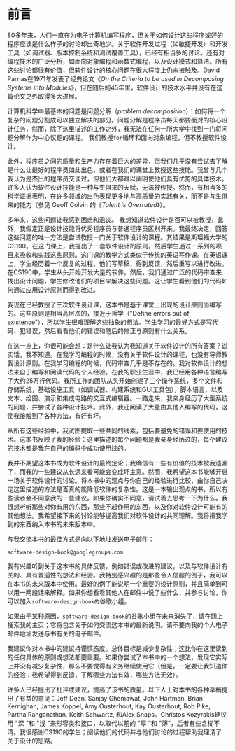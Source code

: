 # 前言

80多年来，人们一直在为电子计算机编写程序，但关于如何设计这些程序或好的程序应该是什么样子的讨论却出奇地少。关于软件开发过程（如敏捷开发）和开发工具（如调试器、版本控制系统和测试覆盖工具），已经有相当多的讨论。还有对编程技术的广泛分析，如面向对象编程和函数式编程，以及设计模式和算法。所有这些讨论都很有价值，但软件设计的核心问题在很大程度上仍未被触及。David Parnas在1971年发表了经典论文《_On the Criteria to be used in Decomposing Systems into Modules_》，但在随后的45年里，软件设计的技术水平并没有在这篇论文之外取得多大进展。

计算机科学中最基本的问题是问题分解（_problem decomposition_）：如何将一个复杂的问题分割成可以独立解决的部分。问题分解是程序员每天都要面对的核心设计任务，然而，除了这里描述的工作之外，我无法在任何一所大学中找到一门将问题分解作为中心议题的课程。 我们教授`for`循环和面向对象编程，但不教授软件设计。

此外，程序员之间的质量和生产力存在着巨大的差异，但我们几乎没有尝试去了解是什么让最好的程序员如此出色，或者在我们的课堂上教授这些技能。我曾与几个我认为是杰出的程序员交谈过，但他们大都难以阐明使他们具有优势的具体技术。许多人认为软件设计技能是一种与生俱来的天赋，无法被传授。然而，有相当多的科学证据表明，在许多领域的出色表现更多地与高质量的实践有关，而不是与生俱来的能力（参见 Geoff Colvin 的《_Talent is Overrated_》）。

多年来，这些问题让我感到困惑和沮丧。 我想知道软件设计是否可以被教授，此外，我假定正是设计技能将优秀程序员与普通程序员区别开来。我最终决定，回答这些问题的唯一方法是尝试教授一门关于软件设计的课程。其结果是斯坦福大学的CS190。在这门课上，我提出了一套软件设计的原则。然后学生通过一系列的项目来吸收和实践这些原则。这门课的教学方式类似于传统的英语写作课。在英语课上，学生经历着一个反复的过程，他们写草稿，得到反馈，然后重写以进行改进。在CS190中，学生从头开始开发大量的软件。然后，我们通过广泛的代码审查来找出设计问题，学生修改他们的项目来解决这些问题。这让学生看到他们的代码如何通过应用设计原则而得到改进。

我现在已经教授了三次软件设计课，这本书是基于课堂上出现的设计原则而编写的。这些原则是相当高层次的，接近于哲学（"Define errors out of existence"），所以学生很难理解这些抽象的想法。学生学习的最好方式是写代码、犯错误，然后看看他们的错误和随后的修正与原则有什么关系。

在这一点上，你很可能会想：是什么让我认为我知道关于软件设计的所有答案？说实话，我不知道。在我学习编程的时候，没有关于软件设计的课程，也没有导师教我设计原则。在我学习编程的时候，代码审查几乎是不存在的。我对软件设计的想法来自于编写和阅读代码的个人经验。在我的职业生涯中，我已经用各种语言编写了大约25万行代码。我所工作的团队从头开始创建了三个操作系统，多个文件和存储系统，基础设施工具（如调试器、构建系统和GUI工具包），脚本语言，以及文本、绘图、演示和集成电路的交互式编辑器。一路走来，我亲身经历了大型系统的问题，并尝试了各种设计技术。此外，我还阅读了大量由其他人编写的代码，这使我接触到了各种方法，有好有坏。

从所有这些经验中，我试图提取一些共同的线索，包括要避免的错误和要使用的技术。这本书反映了我的经验：这里描述的每个问题都是我亲身经历过的，每个建议的技术都是我在自己的编码中成功使用过的。&#x20;

我并不期望这本书成为软件设计的最终定论；我确信有一些有价值的技术被我遗漏了，而我的一些建议从长远来看可能会变成坏主意。然而，我希望这本书能够开启一场关于软件设计的讨论。将本书中的观点与你自己的经验进行比较，由你自己决定这里描述的方法是否真的能降低软件的复杂性。这是一本输出观点的书，所以有些读者会不同意我的一些建议。如果你确实不同意，请试着去思考一下为什么。我很想听听那些对你有用的东西，那些不起作用的东西，以及你对软件设计可能有的其他想法。我希望接下来的讨论能够提高我们对软件设计的共同理解。我将把我学到的东西纳入本书的未来版本中。

与我交流本书的最佳方式是向以下地址发送电子邮件：

`software-design-book@googlegroups.com`

我有兴趣听到关于这本书的具体反馈，例如错误或改进的建议，以及与软件设计有关的、具有普适性的想法和经验。我特别感兴趣的是那些令人信服的例子，我可以在本书的未来版本中使用。最好的例子能说明一个重要的设计原则，并且简单到可以用一两段话来解释。如果你想看看其他人在邮件中说了些什么，并参与讨论，你可以加入`software-design-book的`谷歌小组。

如果由于某种原因，`software-design-book`的谷歌小组在未来消失了，请在网上搜索我的主页；它将包含关于如何交流这本书的最新说明。请不要向我的个人电子邮件地址发送与书有关的电子邮件。

我建议你对本书中的建议持谨慎态度。总体目标是减少复杂性；这比你在这里读到的任何具体的原则或想法都要重要。如果你尝试了本书中的一个想法，发现它实际上并没有减少复杂性，那么不要觉得有义务继续使用它（但是，一定要让我知道你的经验；我希望得到反馈，了解哪些方法有效，哪些方法无效）。

许多人已经提出了批评或建议，提高了该书的质量。以下人士对本书的各种草稿提出了有益的意见：Jeff Dean, Sanjay Ghemawat, John Hartman, Brian Kernighan, James Koppel, Amy Ousterhout, Kay Ousterhout, Rob Pike, Partha Ranganathan, Keith Schwartz, 和Alex Snaps。Christos Kozyrakis建议用 "深 "和 "浅 "来形容类和接口，以取代以前的 "厚 "和 "薄"，后者有些含糊不清。我很感谢CS190的学生；阅读他们的代码并与他们讨论的过程帮助我理清了关于设计的思路。
